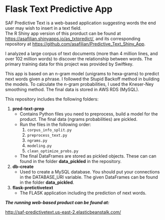 # Flask Text Predictive App
SAF Predictive Text is a web-based application suggesting words the end user may wish to insert in a text field.  
The R Shiny app version of this prorduct can be found at https://asafilian.shinyapps.io/as_txtpredict/, and its corresponding repository at https://github.com/asafilian/Predictive_Text_Shiny_App. 

I analyzed a large corpus of text documents (more than 4 million lines, and over 102 million words) to discover the relationship between words. 
The primary training data for this project was provided by Swiftkey.
 
This app is based on an n-gram model (unigrams to hexa-grams) to predict next words given a phrase. 
I followed the Stupid Backoff method in building the models. 
To calculate the n-gram probabilities, I used the Kneser-Ney smoothing method. 
The final data is stored in AWS RDS (MySQL). 

This repository includes the following folders:
1. **pred-text-prep**
	- Contains Python files you need to preprocess, build a model for the product. The final data (ngrams probabilities) are pickled.
	- Run the files in the following order:
		1. `corpus_info_split.py`
		2. `preprocess_text.py`
		3. `ngrams.py`
		4. `modeling.py`
		5. `clean_optimize_probs.py`
	- The final DataFrames are stored as pickled objects. These can can found in the folder **data_pickled** in the repository.
2. **db-create**
	- Used to create a MySQL database. You should put your connections in the DATABASE_URI variable. The given DataFrames can be found in the folder **data_pickled**.
3. **flask-pretictivetext**
	- The FLASK application including the prediction of next words.


***The running web-based product can be found at:***

http://saf-predictivetext.us-east-2.elasticbeanstalk.com/ 
